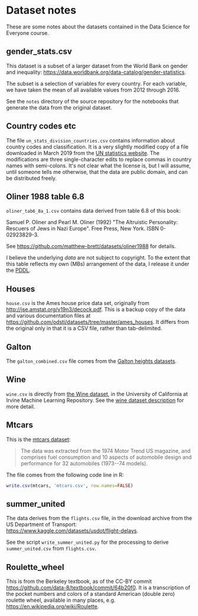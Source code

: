 # Dataset notes

These are some notes about the datasets contained in the Data Science for
Everyone course.

## gender_stats.csv

This dataset is a subset of a larger dataset from the World Bank
on gender and inequality:
<https://data.worldbank.org/data-catalog/gender-statistics>.

The subset is a selection of variables for every country. For
each variable, we have taken the mean of all available values
from 2012 through 2016.

See the `notes` directory of the source repository for the
notebooks that generate the data from the original dataset.

## Country codes etc

The file `un_stats_division_countries.csv` contains information about country
codes and classification. It is a very slightly modified copy of a file
downloaded in March 2019 from the [UN statistics
website](https://unstats.un.org/unsd/methodology/m49/overview). The
modifications are three single-character edits to replace commas in country
names with semi-colons. It's not clear what the license is, but I will assume,
until someone tells me otherwise, that the data are public domain, and can be
distributed freely.

## Oliner 1988 table 6.8

`oliner_tab6_8a_1.csv` contains data derived from table 6.8 of this book:

Samuel P. Oliner and Pearl M. Oliner (1992) "The Altruistic Personality:
Rescuers of Jews in Nazi Europe". Free Press, New York. ISBN 0-02923829-3.

See <https://github.com/matthew-brett/datasets/oliner1988> for details.

I believe the underlying _data_ are not subject to copyright. To the extent
that this table reflects my own (MBs) arrangement of the data, I release it
under the [PDDL](https://opendatacommons.org/licenses/pddl).

## Houses

`house.csv` is the Ames house price data set, originally from
<http://jse.amstat.org/v19n3/decock.pdf>. This is a backup copy of the data
and various documentation files at
<https://github.com/odsti/datasets/tree/master/ames_houses>. It differs from
the original only in that it is a CSV file, rather than tab-delimited.

## Galton

The `galton_combined.csv` file comes from the [Galton heights
datasets](https://github.com/odsti/datasets/tree/regalton/galtons_heights).

## Wine

`wine.csv` is directly from [the Wine
dataset](https://archive.ics.uci.edu/ml/datasets/Wine), in the University of
California at Irvine Machine Learning Repository. See the [wine dataset
description](https://archive.ics.uci.edu/ml/machine-learning-databases/wine/wine.names)
for more detail.

## Mtcars

This is the [mtcars
dataset](https://www.rdocumentation.org/packages/datasets/versions/3.6.2/topics/mtcars):

> The data was extracted from the 1974 Motor Trend US magazine, and comprises
> fuel consumption and 10 aspects of automobile design and performance for 32
> automobiles (1973--74 models).

The file comes from the following code line in R:

```r
write.csv(mtcars, 'mtcars.csv', row.names=FALSE)
```

## summer_united

The data derives from the `flights.csv` file, in the download archive from the
US Department of Transport:
<https://www.kaggle.com/datasets/usdot/flight-delays>.

See the script `write_summer_united.py` for the processing to derive
`summer_united.csv` from `flights.csv`.

## Roulette_wheel

This is from the Berkeley textbook, as of the CC-BY commit
<https://github.com/data-8/textbook/commit/64b20f0>. It is a transcription of
the pocket numbers and colors of a standard American (double zero) roulette
wheel, available in many places, e.g. <https://en.wikipedia.org/wiki/Roulette>.
